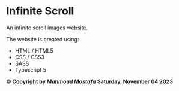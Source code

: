# Infinite Scroll

An infinite scroll images website.

The website is created using:

- HTML / HTML5
- CSS / CSS3
- SASS
- Typescript 5

**© Copyright by _[Mahmoud Mostafa](https://pph.me/mahmoudmostafa)_**
**Saturday, November 04 2023**
